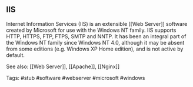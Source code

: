 ## IIS

Internet Information Services (IIS) is an extensible [[Web Server]] software created by Microsoft for use with the Windows NT family. IIS supports HTTP, HTTPS, FTP, FTPS, SMTP and NNTP. It has been an integral part of the Windows NT family since Windows NT 4.0, although it may be absent from some editions (e.g. Windows XP Home edition), and is not active by default.

See also: [[Web Server]], [[Apache]], [[Nginx]]

Tags: #stub #software #webserver #microsoft #windows 